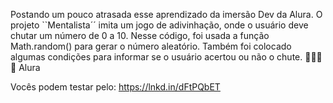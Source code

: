 Postando um pouco atrasada esse aprendizado da imersão Dev da Alura. 
O projeto ``Mentalista´´ imita um jogo de adivinhação, onde o usuário deve chutar um número de 0 a 10.
Nesse código, foi usada a função Math.random() para gerar o número aleatório. Também foi colocado algumas condições para informar se o usuário acertou ou não o chute. 👩🏻‍💻💕
Alura

Vocês podem testar pelo: https://lnkd.in/dFtPQbET
